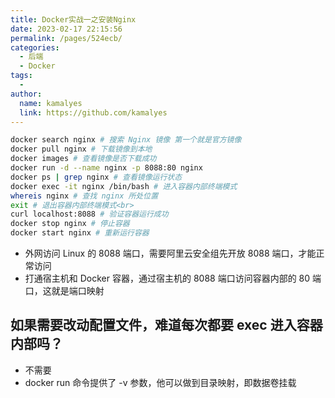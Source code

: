 ```yaml
---
title: Docker实战一之安装Nginx
date: 2023-02-17 22:15:56
permalink: /pages/524ecb/
categories:
  - 后端
  - Docker
tags:
  - 
author: 
  name: kamalyes
  link: https://github.com/kamalyes
---
```

```bash
docker search nginx # 搜索 Nginx 镜像 第一个就是官方镜像
docker pull nginx # 下载镜像到本地
docker images # 查看镜像是否下载成功
docker run -d --name nginx -p 8088:80 nginx
docker ps | grep nginx # 查看镜像运行状态
docker exec -it nginx /bin/bash # 进入容器内部终端模式
whereis nginx # 查找 nginx 所处位置
exit # 退出容器内部终端模式<br>
curl localhost:8088 # 验证容器运行成功
docker stop nginx # 停止容器
docker start nginx # 重新运行容器
```

- 外网访问 Linux 的 8088 端口，需要阿里云安全组先开放 8088 端口，才能正常访问
- 打通宿主机和 Docker 容器，通过宿主机的 8088 端口访问容器内部的 80 端口，这就是端口映射

## 如果需要改动配置文件，难道每次都要 exec 进入容器内部吗？

- 不需要
- docker run 命令提供了 -v 参数，他可以做到目录映射，即数据卷挂载
